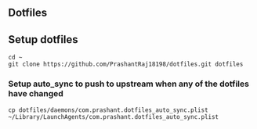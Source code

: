 ## Dotfiles


## Setup dotfiles

```console
cd ~
git clone https://github.com/PrashantRaj18198/dotfiles.git dotfiles
```

### Setup auto_sync to push to upstream when any of the dotfiles have changed

```console
cp dotfiles/daemons/com.prashant.dotfiles_auto_sync.plist ~/Library/LaunchAgents/com.prashant.dotfiles_auto_sync.plist
```
